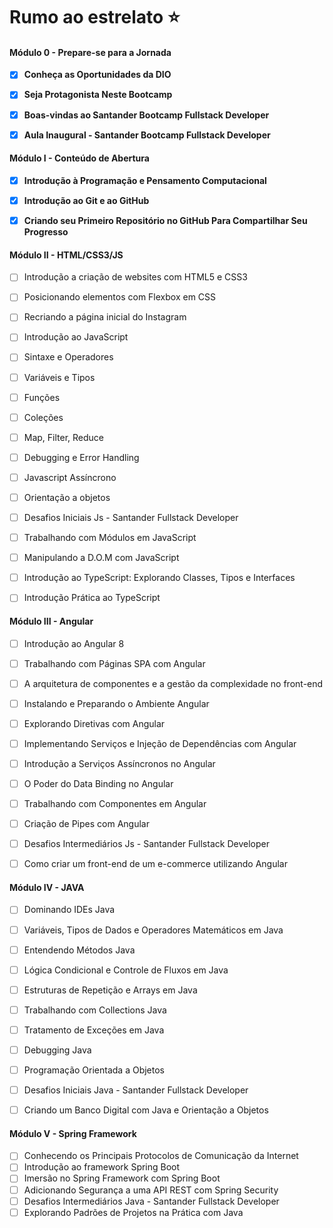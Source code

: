 # Rumo ao estrelato :star:



#### Módulo 0 - Prepare-se para a Jornada

- [x] **Conheça as Oportunidades da DIO**

- [x] **Seja Protagonista Neste Bootcamp**

- [x] **Boas-vindas ao Santander Bootcamp Fullstack Developer**

- [x] **Aula Inaugural - Santander Bootcamp Fullstack Developer**

  

#### Módulo I - Conteúdo de Abertura

- [x] **Introdução à Programação e Pensamento Computacional**

- [x] **Introdução ao Git e ao GitHub**

- [x] **Criando seu Primeiro Repositório no GitHub Para Compartilhar Seu Progresso**

  

#### Módulo II - HTML/CSS3/JS

- [ ] Introdução a criação de websites com HTML5 e CSS3

- [ ] Posicionando elementos com Flexbox em CSS

- [ ] Recriando a página inicial do Instagram

- [ ] Introdução ao JavaScript

- [ ] Sintaxe e Operadores

- [ ] Variáveis e Tipos

- [ ] Funções

- [ ] Coleções

- [ ] Map, Filter, Reduce

- [ ] Debugging e Error Handling

- [ ] Javascript Assíncrono

- [ ] Orientação a objetos

- [ ] Desafios Iniciais Js - Santander Fullstack Developer

- [ ] Trabalhando com Módulos em JavaScript

- [ ] Manipulando a D.O.M com JavaScript

- [ ] Introdução ao TypeScript: Explorando Classes, Tipos e Interfaces

- [ ] Introdução Prática ao TypeScript

  

#### Módulo III - Angular

- [ ] Introdução ao Angular 8
- [ ] Trabalhando com Páginas SPA com Angular
- [ ] A arquitetura de componentes e a gestão da complexidade no front-end
- [ ] Instalando e Preparando o Ambiente Angular
- [ ] Explorando Diretivas com Angular
- [ ] Implementando Serviços e Injeção de Dependências com Angular
- [ ] Introdução a Serviços Assíncronos no Angular
- [ ] O Poder do Data Binding no Angular
- [ ] Trabalhando com Componentes em Angular
- [ ] Criação de Pipes com Angular
- [ ] Desafios Intermediários Js - Santander Fullstack Developer
- [ ] Como criar um front-end de um e-commerce utilizando Angular



#### Módulo IV - JAVA

- [ ] Dominando IDEs Java
- [ ] Variáveis, Tipos de Dados e Operadores Matemáticos em Java
- [ ] Entendendo Métodos Java
- [ ] Lógica Condicional e Controle de Fluxos em Java
- [ ] Estruturas de Repetição e Arrays em Java
- [ ] Trabalhando com Collections Java
- [ ] Tratamento de Exceções em Java
- [ ] Debugging Java
- [ ] Programação Orientada a Objetos
- [ ] Desafios Iniciais Java - Santander Fullstack Developer
- [ ] Criando um Banco Digital com Java e Orientação a Objetos



#### Módulo V - Spring Framework

- [ ] Conhecendo os Principais Protocolos de Comunicação da Internet
- [ ] Introdução ao framework Spring Boot
- [ ] Imersão no Spring Framework com Spring Boot
- [ ] Adicionando Segurança a uma API REST com Spring Security
- [ ] Desafios Intermediários Java - Santander Fullstack Developer
- [ ] Explorando Padrões de Projetos na Prática com Java
